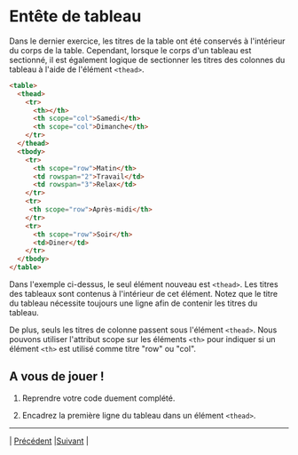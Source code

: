 # Entête de tableau
Dans le dernier exercice, les titres de la table ont été conservés à l'intérieur du corps de la table. Cependant, lorsque le corps d'un tableau est sectionné, il est également logique de sectionner les titres des colonnes du tableau à l'aide de l'élément `<thead>`.

```html
<table>
  <thead>
    <tr>
      <th></th>
      <th scope="col">Samedi</th>
      <th scope="col">Dimanche</th>
    </tr>
  </thead>
  <tbody>
    <tr>
      <th scope="row">Matin</th>
      <td rowspan="2">Travail</td>
      <td rowspan="3">Relax</td>
    </tr>
    <tr>
     <th scope="row">Après-midi</th>
    </tr>
    <tr>
      <th scope="row">Soir</th>
      <td>Diner</td>
    </tr>
  </tbody>
</table>
```

Dans l'exemple ci-dessus, le seul élément nouveau est `<thead>`. Les titres des tableaux sont contenus à l'intérieur de cet élément. Notez que le titre du tableau nécessite toujours une ligne afin de contenir les titres du tableau.

De plus, seuls les titres de colonne passent sous l'élément `<thead>`.
Nous pouvons utiliser l'attribut scope sur les éléments `<th>` pour indiquer si un élément `<th>` est utilisé comme titre "row" ou "col".

## A vous de jouer !

1. Reprendre votre code duement complété.

2. Encadrez la première ligne du tableau dans un élément `<thead>`.
___

| [Précédent](./8-body.md)       |[Suivant](./10-pied-tableau.md)        |
